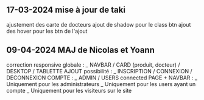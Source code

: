 ## 17-03-2024 mise à jour de taki

ajustement des carte de docteurs
ajout de shadow pour le class btn
ajout des hover pour les btn de l'ajout

## 09-04-2024 MAJ de Nicolas et Yoann

correction responsive globale :
_ NAVBAR / CARD (produit, docteur) / DESKTOP / TABLETTE
AJOUT possibilité :
_ INSCRIPTION / CONNEXION / DECONNEXION
COMPTE :
_ ADMIN / USERS connected
PAGE + NAVBAR :
_ Uniquement pour les administrateurs
_ Uniquement pour les users ayant un compte
_ Uniquement pour les visiteurs sur le site